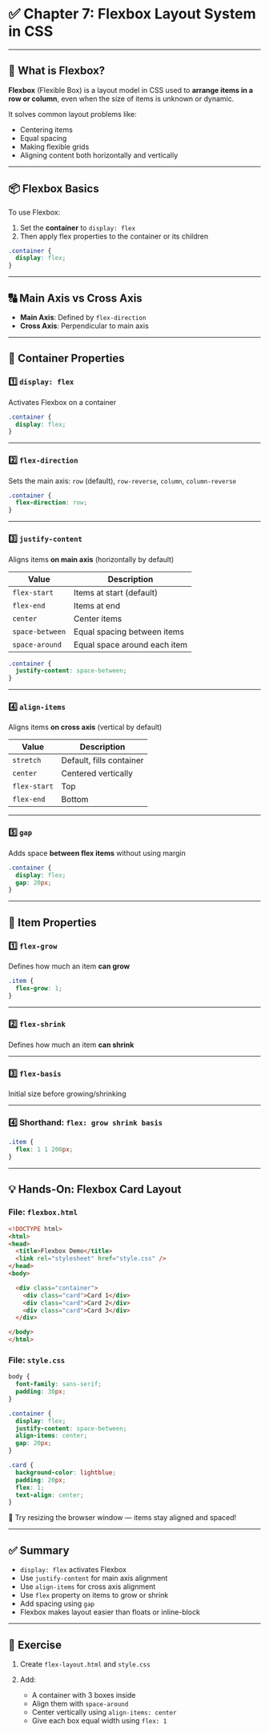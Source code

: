 # ✅ Chapter 7: Flexbox Layout System in CSS

---

## 🔄 What is Flexbox?

**Flexbox** (Flexible Box) is a layout model in CSS used to **arrange items in a row or column**, even when the size of items is unknown or dynamic.

It solves common layout problems like:

* Centering items
* Equal spacing
* Making flexible grids
* Aligning content both horizontally and vertically

---

## 📦 Flexbox Basics

To use Flexbox:

1. Set the **container** to `display: flex`
2. Then apply flex properties to the container or its children

```css
.container {
  display: flex;
}
```

---

## 🔠 Main Axis vs Cross Axis

* **Main Axis**: Defined by `flex-direction`
* **Cross Axis**: Perpendicular to main axis

---

## 🔧 Container Properties

### 1️⃣ `display: flex`

Activates Flexbox on a container

```css
.container {
  display: flex;
}
```

---

### 2️⃣ `flex-direction`

Sets the main axis: `row` (default), `row-reverse`, `column`, `column-reverse`

```css
.container {
  flex-direction: row;
}
```

---

### 3️⃣ `justify-content`

Aligns items **on main axis** (horizontally by default)

| Value           | Description                  |
| --------------- | ---------------------------- |
| `flex-start`    | Items at start (default)     |
| `flex-end`      | Items at end                 |
| `center`        | Center items                 |
| `space-between` | Equal spacing between items  |
| `space-around`  | Equal space around each item |

```css
.container {
  justify-content: space-between;
}
```

---

### 4️⃣ `align-items`

Aligns items **on cross axis** (vertical by default)

| Value        | Description              |
| ------------ | ------------------------ |
| `stretch`    | Default, fills container |
| `center`     | Centered vertically      |
| `flex-start` | Top                      |
| `flex-end`   | Bottom                   |

---

### 5️⃣ `gap`

Adds space **between flex items** without using margin

```css
.container {
  display: flex;
  gap: 20px;
}
```

---

## 🔧 Item Properties

### 1️⃣ `flex-grow`

Defines how much an item **can grow**

```css
.item {
  flex-grow: 1;
}
```

---

### 2️⃣ `flex-shrink`

Defines how much an item **can shrink**

---

### 3️⃣ `flex-basis`

Initial size before growing/shrinking

---

### 4️⃣ Shorthand: `flex: grow shrink basis`

```css
.item {
  flex: 1 1 200px;
}
```

---

## 💡 Hands-On: Flexbox Card Layout

### File: `flexbox.html`

```html
<!DOCTYPE html>
<html>
<head>
  <title>Flexbox Demo</title>
  <link rel="stylesheet" href="style.css" />
</head>
<body>

  <div class="container">
    <div class="card">Card 1</div>
    <div class="card">Card 2</div>
    <div class="card">Card 3</div>
  </div>

</body>
</html>
```

### File: `style.css`

```css
body {
  font-family: sans-serif;
  padding: 30px;
}

.container {
  display: flex;
  justify-content: space-between;
  align-items: center;
  gap: 20px;
}

.card {
  background-color: lightblue;
  padding: 20px;
  flex: 1;
  text-align: center;
}
```

🧪 Try resizing the browser window — items stay aligned and spaced!

---

## ✅ Summary

* `display: flex` activates Flexbox
* Use `justify-content` for main axis alignment
* Use `align-items` for cross axis alignment
* Use `flex` property on items to grow or shrink
* Add spacing using `gap`
* Flexbox makes layout easier than floats or inline-block

---

## 🧪 Exercise

1. Create `flex-layout.html` and `style.css`
2. Add:

   * A container with 3 boxes inside
   * Align them with `space-around`
   * Center vertically using `align-items: center`
   * Give each box equal width using `flex: 1`
